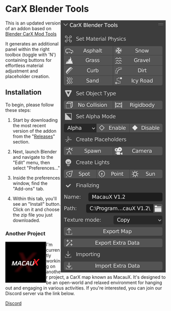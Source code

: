 # CarX Blender Tools
<img align="right" src="https://raw.githubusercontent.com/VirtualSizz/CarX-Blender-Tools/main/Media/blender_L4OJoXsrM9.png">

This is an updated version of an addon based on [Blender CarX Mod Tools](https://github.com/Zi9/Blender-CarX-Mod-Tools)

It generates an additional panel within the right toolbox (toggle with 'N') containing buttons for effortless material adjustment and placeholder creation.


## Installation

To begin, please follow these steps:

1. Start by downloading the most recent version of the addon from the "[Releases](https://github.com/VirtualSizz/CarX-Blender-Tools/releases)" section.

2. Next, launch Blender and navigate to the "Edit" menu, then select "Preferences..."

3. Inside the preferences window, find the "Add-ons" tab.

4. Within this tab, you'll see an "Install" button. Click on it and choose the zip file you just downloaded.


### Another Project
<img align="left" src="https://raw.githubusercontent.com/VirtualSizz/CarX-Blender-Tools/main/Media/MacauX.png" width=128 height=128>
I'm currently working on another project, a CarX map known as MacauX. It's designed to be an open-world and relaxed environment for hanging out and engaging in various activities. If you're interested, you can join our Discord server via the link below.

[Discord](https://discord.gg/qa6We3ySxv)
